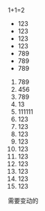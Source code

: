 1+1=2
* 123  
* 123  
* 123  
* 123  
*  789
*  789  
*  789  
1. 789
2. 456
3. 789
4. 13
5. 111111  
6. 123
7. 123
8. 123
9. 123
10. 123
11. 123
12. 123
13. 123
14. 123
15. 123  

需要变动的
